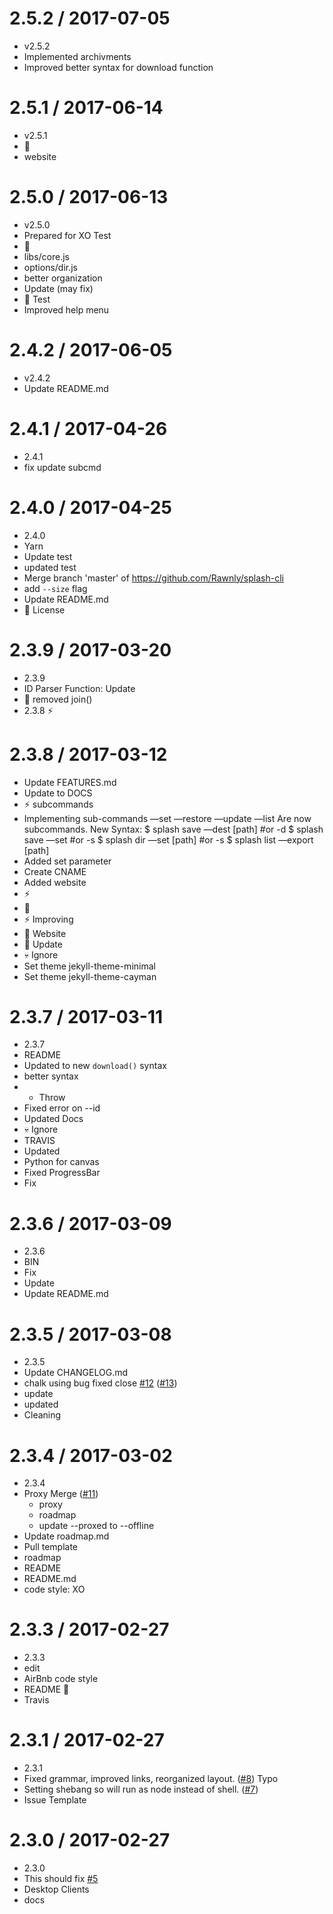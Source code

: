 2.5.2 / 2017-07-05
==================

  * v2.5.2
  * Implemented archivments
  * Improved better syntax for download function

2.5.1 / 2017-06-14
==================

  * v2.5.1
  * :tada:
  * website

2.5.0 / 2017-06-13
==================

  * v2.5.0
  * Prepared for XO Test
  * :tada:
  * libs/core.js
  * options/dir.js
  * better organization
  * Update (may fix)
  * :bug: Test
  * Improved help menu

2.4.2 / 2017-06-05
==================

  * v2.4.2
  * Update README.md

2.4.1 / 2017-04-26
==================

  * 2.4.1
  * fix update subcmd

2.4.0 / 2017-04-25
==================

  * 2.4.0
  * Yarn
  * Update test
  * updated test
  * Merge branch 'master' of https://github.com/Rawnly/splash-cli
  * add `--size` flag
  * Update README.md
  * :scroll: License

2.3.9 / 2017-03-20
==================

  * 2.3.9
  * ID Parser Function: Update
  * :bug: removed join()
  * 2.3.8 :zap:

2.3.8 / 2017-03-12
==================

  * Update FEATURES.md
  * Update to DOCS
  * :zap: subcommands
  * Implementing sub-commands
    —set
    —restore
    —update
    —list
    Are now subcommands.
    New Syntax:
    $ splash save —dest [path] #or -d
    $ splash save —set #or -s
    $ splash dir —set [path] #or -s
    $ splash list —export [path]
  * Added set parameter
  * Create CNAME
  * Added website
  * :zap:
  * :memo:
  * :zap: Improving
  * :construction: Website
  * :memo: Update
  * :skull: Ignore
  * Set theme jekyll-theme-minimal
  * Set theme jekyll-theme-cayman

2.3.7 / 2017-03-11
==================

  * 2.3.7
  * README
  * Updated to new `download()` syntax
  * better syntax
  * + Throw
  * Fixed error on --id
  * Updated Docs
  * :skull: Ignore
  * TRAVIS
  * Updated
  * Python for canvas
  * Fixed ProgressBar
  * Fix

2.3.6 / 2017-03-09
==================

  * 2.3.6
  * BIN
  * Fix
  * Update
  * Update README.md

2.3.5 / 2017-03-08
==================

  * 2.3.5
  * Update CHANGELOG.md
  * chalk using bug fixed close [#12](https://github.com/Rawnly/splash-cli/issues/12) ([#13](https://github.com/Rawnly/splash-cli/issues/13))
  * update
  * updated
  * Cleaning

2.3.4 / 2017-03-02
==================

  * 2.3.4
  * Proxy Merge ([#11](https://github.com/Rawnly/splash-cli/issues/11))
    * proxy
    * roadmap
    * update --proxed to --offline
  * Update roadmap.md
  * Pull template
  * roadmap
  * README
  * README.md
  * code style: XO

2.3.3 / 2017-02-27
==================

  * 2.3.3
  * edit
  * AirBnb code style
  * README :eyes:
  * Travis

2.3.1 / 2017-02-27
==================

  * 2.3.1
  * Fixed grammar, improved links, reorganized layout. ([#8](https://github.com/Rawnly/splash-cli/issues/8))
    Typo
  * Setting shebang so will run as node instead of shell. ([#7](https://github.com/Rawnly/splash-cli/issues/7))
  * Issue Template

2.3.0 / 2017-02-27
==================

  * 2.3.0
  * This should fix [#5](https://github.com/Rawnly/splash-cli/issues/5)
  * Desktop Clients
  * docs

